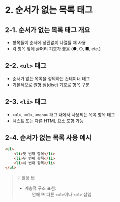 # 2. 순서가 없는 목록 태그

## 2-1. 순서가 없는 목록 태그 개요

-   항목들이 순서에 상관없이 나열될 때 사용
-   각 항목 앞에 글머리 기호가 붙음 (●, ○, ■, etc.)

## 2-2. `<ul>` 태그

-   순서가 없는 목록을 정의하는 컨테이너 태그
-   기본적으로 원형 점(disc) 기호로 항목 구분

## 2-3. `<li>` 태그

-   `<ul>`, `<ol>`, `<menu>` 태그 내에서 사용되는 목록 항목 태그
-   텍스트 또는 다른 HTML 요소 포함 가능

## 2-4. 순서가 없는 목록 사용 예시

```html
<ul>
    <li>첫 번째 항목</li>
    <li>두 번째 항목</li>
    <li>세 번째 항목</li>
</ul>
```

> 💡 활용 팁
>
> -   계층적 구조 표현: <ul> 안에 또 다른 `<ul>`이나 `<ol>` 삽입
